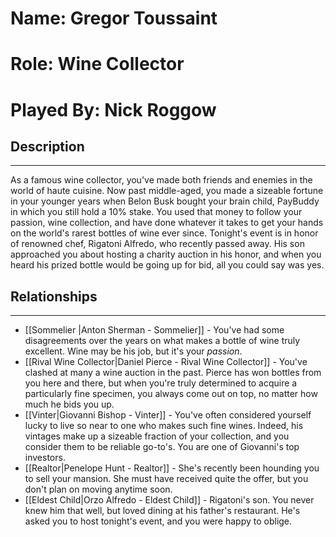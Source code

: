 # Name: Gregor Toussaint
# Role: Wine Collector
# Played By: Nick Roggow

## Description
---
As a famous wine collector, you've made both friends and enemies in the world of haute cuisine. Now past middle-aged, you made a sizeable fortune in your younger years when Belon Busk bought your brain child, PayBuddy in which you still hold a 10% stake. You used that money to follow your passion, wine collection, and have done whatever it takes to get your hands on the world's rarest bottles of wine ever since. Tonight's event is in honor of renowned chef, Rigatoni Alfredo, who recently passed away. His son approached you about hosting a charity auction in his honor, and when you heard his prized bottle would be going up for bid, all you could say was yes.

## Relationships
---
- [[Sommelier |Anton Sherman - Sommelier]]  - You've had some disagreements over the years on what makes a bottle of wine truly excellent. Wine may be his job, but it's your *passion*.
- [[Rival Wine Collector|Daniel Pierce - Rival Wine Collector]]  - You've clashed at many a wine auction in the past. Pierce has won bottles from you here and there, but when you're truly determined to acquire a particularly fine specimen, you always come out on top, no matter how much he bids you up.
- [[Vinter|Giovanni Bishop - Vinter]]  - You've often considered yourself lucky to live so near to one who makes such fine wines. Indeed, his vintages make up a sizeable fraction of your collection, and you consider them to be reliable go-to's. You are one of Giovanni's top investors.
- [[Realtor|Penelope Hunt - Realtor]]  - She's recently been hounding you to sell your mansion. She must have received quite the offer, but you don't plan on moving anytime soon.
- [[Eldest Child|Orzo Alfredo - Eldest Child]]  - Rigatoni's son. You never knew him that well, but loved dining at his father's restaurant. He's asked you to host tonight's event, and you were happy to oblige.